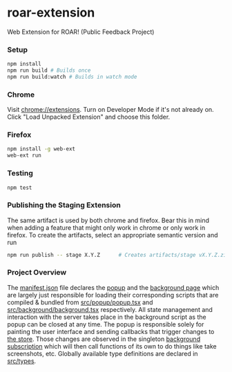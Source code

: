 # roar-extension
Web Extension for ROAR! (Public Feedback Project)

### Setup

```bash
npm install
npm run build # Builds once
npm run build:watch # Builds in watch mode
```

### Chrome

Visit [chrome://extensions](chrome://extensions). Turn on Developer Mode if it's not already on. Click "Load Unpacked Extension" and choose this folder.

### Firefox

```bash
npm install -g web-ext
web-ext run
```

### Testing

```bash
npm test
```

### Publishing the Staging Extension

The same artifact is used by both chrome and firefox. Bear this in mind when adding a feature that might only work in chrome or only work in firefox. To create the artifacts, select an appropriate semantic version and run

```bash
npm run publish -- stage X.Y.Z      # Creates artifacts/stage vX.Y.Z.zip
```

### Project Overview

The [manifest.json](manifest.json) file declares the [popup](html/popup.html) and the [background page](html/background-page.html) which are largely just responsible for loading their corresponding scripts that are compiled & bundled from [src/popup/popup.tsx](src/popup/popup.tsx) and [src/background/background.tsx](src/background/background.tsx) respectively. All state management and interaction with the server takes place in the background script as the popup can be closed at any time. The popup is responsible solely for painting the user interface and sending callbacks that trigger changes to [the store](src/background/store.ts). Those changes are observed in the singleton [background subscription](src/background/subscribe.ts) which will then call functions of its own to do things like take screenshots, etc. Globally available type definitions are declared in [src/types](src/types).